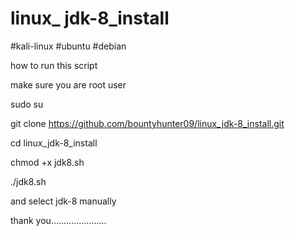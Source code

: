 # linux_ jdk-8_install 

#kali-linux #ubuntu #debian 

how to run this script

make sure you are root user

sudo su 

git clone https://github.com/bountyhunter09/linux_jdk-8_install.git

cd linux_jdk-8_install

chmod +x jdk8.sh

./jdk8.sh

and select jdk-8 manually

thank you......................
